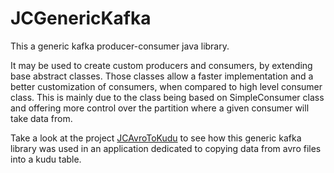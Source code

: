 # JCGenericKafka
This a generic kafka producer-consumer java library. <br/>

It may be used to create custom producers and consumers, by extending base abstract classes. Those classes allow a faster implementation and a better customization of consumers, when compared to high level consumer class. This is mainly due to the class being based on SimpleConsumer class and offering more control over the partition where a given consumer will take data from.
<br/>

Take a look at the project <a href="https://github.com/jsoft88/JCAvroToKudu">JCAvroToKudu</a> to see how this generic kafka library was used in an application dedicated to copying data from avro files into a kudu table.
